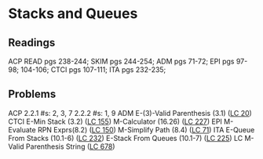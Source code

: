 # Stacks and Queues

## Readings
  ACP 
    READ pgs 238-244; 
    SKIM pgs 244-254;
  ADM pgs 71-72;
  EPI pgs 97-98; 104-106;
  CTCI pgs 107-111;
  ITA pgs 232-235;

## Problems
  ACP
    2.2.1 #s: 2, 3, 7
    2.2.2 #s: 1, 9
  ADM
    E-(3)-Valid Parenthesis (3.1) ([LC 20](https://leetcode.com/problems/valid-parentheses/))
  CTCI
    E-Min Stack (3.2) ([LC 155](https://leetcode.com/problems/min-stack/))
    M-Calculator (16.26) ([LC 227](https://leetcode.com/problems/basic-calculator-ii/))
  EPI
    M-Evaluate RPN Exprs(8.2) ([LC 150](https://leetcode.com/problems/evaluate-reverse-polish-notation))
    M-Simplify Path (8.4) ([LC 71](https://leetcode.com/problems/simplify-path/))
  ITA
    E-Queue From Stacks (10.1-6) ([LC 232](https://leetcode.com/problems/implement-queue-using-stacks/))
    E-Stack From Queues (10.1-7) ([LC 225](https://leetcode.com/problems/implement-stack-using-queues/))
  LC
    M-Valid Parenthesis String ([LC 678](https://leetcode.com/problems/valid-parenthesis-string/))
